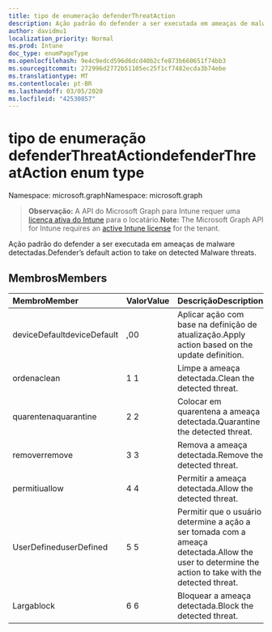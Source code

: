 ```yaml
---
title: tipo de enumeração defenderThreatAction
description: Ação padrão do defender a ser executada em ameaças de malware detectadas.
author: davidmu1
localization_priority: Normal
ms.prod: Intune
doc_type: enumPageType
ms.openlocfilehash: 9e4c9edcd596d6dcd40b2cfe873b660651f74bb3
ms.sourcegitcommit: 272996d2772b51105ec25f1cf7482ecda3b74ebe
ms.translationtype: MT
ms.contentlocale: pt-BR
ms.lasthandoff: 03/05/2020
ms.locfileid: "42530857"
---
```

# <a name="defenderthreataction-enum-type"></a><span data-ttu-id="9c834-103">tipo de enumeração defenderThreatAction</span><span class="sxs-lookup"><span data-stu-id="9c834-103">defenderThreatAction enum type</span></span>

<span data-ttu-id="9c834-104">Namespace: microsoft.graph</span><span class="sxs-lookup"><span data-stu-id="9c834-104">Namespace: microsoft.graph</span></span>

> <span data-ttu-id="9c834-105">**Observação:** A API do Microsoft Graph para Intune requer uma [licença ativa do Intune](https://go.microsoft.com/fwlink/?linkid=839381) para o locatário.</span><span class="sxs-lookup"><span data-stu-id="9c834-105">**Note:** The Microsoft Graph API for Intune requires an [active Intune license](https://go.microsoft.com/fwlink/?linkid=839381) for the tenant.</span></span>

<span data-ttu-id="9c834-106">Ação padrão do defender a ser executada em ameaças de malware detectadas.</span><span class="sxs-lookup"><span data-stu-id="9c834-106">Defender’s default action to take on detected Malware threats.</span></span>

## <a name="members"></a><span data-ttu-id="9c834-107">Membros</span><span class="sxs-lookup"><span data-stu-id="9c834-107">Members</span></span>
|<span data-ttu-id="9c834-108">Membro</span><span class="sxs-lookup"><span data-stu-id="9c834-108">Member</span></span>|<span data-ttu-id="9c834-109">Valor</span><span class="sxs-lookup"><span data-stu-id="9c834-109">Value</span></span>|<span data-ttu-id="9c834-110">Descrição</span><span class="sxs-lookup"><span data-stu-id="9c834-110">Description</span></span>|
|:---|:---|:---|
|<span data-ttu-id="9c834-111">deviceDefault</span><span class="sxs-lookup"><span data-stu-id="9c834-111">deviceDefault</span></span>|<span data-ttu-id="9c834-112">,0</span><span class="sxs-lookup"><span data-stu-id="9c834-112">0</span></span>|<span data-ttu-id="9c834-113">Aplicar ação com base na definição de atualização.</span><span class="sxs-lookup"><span data-stu-id="9c834-113">Apply action based on the update definition.</span></span>|
|<span data-ttu-id="9c834-114">ordena</span><span class="sxs-lookup"><span data-stu-id="9c834-114">clean</span></span>|<span data-ttu-id="9c834-115">1 </span><span class="sxs-lookup"><span data-stu-id="9c834-115">1</span></span>|<span data-ttu-id="9c834-116">Limpe a ameaça detectada.</span><span class="sxs-lookup"><span data-stu-id="9c834-116">Clean the detected threat.</span></span>|
|<span data-ttu-id="9c834-117">quarentena</span><span class="sxs-lookup"><span data-stu-id="9c834-117">quarantine</span></span>|<span data-ttu-id="9c834-118">2 </span><span class="sxs-lookup"><span data-stu-id="9c834-118">2</span></span>|<span data-ttu-id="9c834-119">Colocar em quarentena a ameaça detectada.</span><span class="sxs-lookup"><span data-stu-id="9c834-119">Quarantine the detected threat.</span></span>|
|<span data-ttu-id="9c834-120">remover</span><span class="sxs-lookup"><span data-stu-id="9c834-120">remove</span></span>|<span data-ttu-id="9c834-121">3 </span><span class="sxs-lookup"><span data-stu-id="9c834-121">3</span></span>|<span data-ttu-id="9c834-122">Remova a ameaça detectada.</span><span class="sxs-lookup"><span data-stu-id="9c834-122">Remove the detected threat.</span></span>|
|<span data-ttu-id="9c834-123">permitiu</span><span class="sxs-lookup"><span data-stu-id="9c834-123">allow</span></span>|<span data-ttu-id="9c834-124">4 </span><span class="sxs-lookup"><span data-stu-id="9c834-124">4</span></span>|<span data-ttu-id="9c834-125">Permitir a ameaça detectada.</span><span class="sxs-lookup"><span data-stu-id="9c834-125">Allow the detected threat.</span></span>|
|<span data-ttu-id="9c834-126">UserDefined</span><span class="sxs-lookup"><span data-stu-id="9c834-126">userDefined</span></span>|<span data-ttu-id="9c834-127">5 </span><span class="sxs-lookup"><span data-stu-id="9c834-127">5</span></span>|<span data-ttu-id="9c834-128">Permitir que o usuário determine a ação a ser tomada com a ameaça detectada.</span><span class="sxs-lookup"><span data-stu-id="9c834-128">Allow the user to determine the action to take with the detected threat.</span></span>|
|<span data-ttu-id="9c834-129">Larga</span><span class="sxs-lookup"><span data-stu-id="9c834-129">block</span></span>|<span data-ttu-id="9c834-130">6 </span><span class="sxs-lookup"><span data-stu-id="9c834-130">6</span></span>|<span data-ttu-id="9c834-131">Bloquear a ameaça detectada.</span><span class="sxs-lookup"><span data-stu-id="9c834-131">Block the detected threat.</span></span>|




